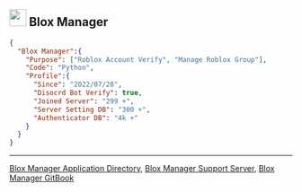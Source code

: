 <h2><img  src="https://cdn.discordapp.com/avatars/1160070137580363787/36c4ebb8e966f3243ad45949e0122913.webp"  width="30"> Blox Manager</h2>

```json
{
  "Blox Manager":{
    "Purpose": ["Roblox Account Verify", "Manage Roblox Group"],
    "Code": "Python",
    "Profile":{
      "Since": "2022/07/28",
      "Disocrd Bot Verify": true,
      "Joined Server": "299 +",
      "Server Setting DB": "300 +",
      "Authenticator DB": "4k +"
    }
  }
}
```
---
[Blox Manager Application Directory](https://discord.com/application-directory/1160070137580363787), [Blox Manager Support Server](https://discord.gg/ANeNwBAt7m), [Blox Manager GitBook]([https://discord.gg/ANeNwBAt7m](https://www.blox-manager.kro.kr/)https://www.blox-manager.kro.kr/)

